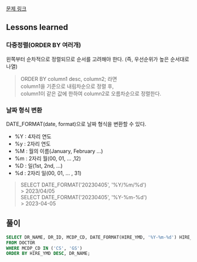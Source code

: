 [문제 링크](https://school.programmers.co.kr/learn/courses/30/lessons/132203)

## Lessons learned
### 다중정렬(ORDER BY 여러개)
왼쪽부터 순차적으로 정렬되므로 순서를 고려해야 한다. (즉, 우선순위가 높은 순서대로 나열)
> ORDER BY column1 desc, column2; 라면  
> column1을 기준으로 내림차순으로 정렬 후,  
> column1이 같은 값에 한하여 column2로 오름차순으로 정렬한다.

### 날짜 형식 변환
DATE_FORMAT(date, format)으로 날짜 형식을 변환할 수 있다.
- %Y : 4자리 연도
- %y : 2자리 연도
- %M : 월의 이름(January, February …)
- %m : 2자리 월(00, 01, … ,12)
- %D : 일(1st, 2nd, …)
- %d : 2자리 일(00, 01, … , 31)
> SELECT DATE_FORMAT('20230405', '%Y/%m/%d')  
> \> 2023/04/05  
> SELECT DATE_FORMAT('20230405', '%Y-%m-%d')  
> \> 2023-04-05


## 풀이
```sql
SELECT DR_NAME, DR_ID, MCDP_CD, DATE_FORMAT(HIRE_YMD, '%Y-%m-%d') HIRE_YMD
FROM DOCTOR
WHERE MCDP_CD IN ('CS', 'GS')
ORDER BY HIRE_YMD DESC, DR_NAME;
```
